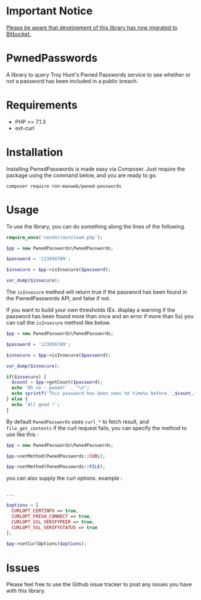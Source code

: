 # Important Notice
[Please be aware that development of this library has now migrated to Bitbucket.](https://bitbucket.org/liam-maxweb/pwned-passwords/src/master/)

# PwnedPasswords
A library to query Troy Hunt's Pwned Passwords service to see whether or not a password has been included in a public breach.

# Requirements

 - PHP >= 7.1.3
 - ext-curl

# Installation
Installing PwnedPasswords is made easy via Composer. Just require the package using the command below, and you are ready to go.

    composer require ron-maxweb/pwned-passwords
    
# Usage
To use the library, you can do something along the lines of the following.
```php
require_once('vendor/autoload.php');

$pp = new PwnedPasswords\PwnedPasswords;

$password = '123456789';

$insecure = $pp->isInsecure($password);

var_dump($insecure);
```
The `isInsecure` method will return true if the password has been found in the PwnedPasswords API, and false if not.

If you want to build your own thresholds (Ex. display a warning if the password has been found more than once and an error if more than 5x) you can call the `isInsecure` method like below.
```php
$pp = new PwnedPasswords\PwnedPasswords;

$password = '123456789';

$insecure = $pp->isInsecure($password);

var_dump($insecure);

if($insecure) {
  $count = $pp->getCount($password);
  echo 'Oh no — pwned!' . "\n";
  echo sprintf('This password has been seen %d time%s before.',$count,($count > 1 ? 's' : ''));
} else {
  echo 'All good !';
}
```

By default `PwnedPasswords` uses `curl_*` to fetch result, and `file_get_contents` if the curl request fails, you can specify  the method to use like this : 

```php
$pp = new PwnedPasswords\PwnedPasswords; 

$pp->setMethod(PwnedPasswords::CURL); 

$pp->setMethod(PwnedPasswords::FILE); 
```
you can also supply the curl options.
example : 

```php

...

$options = [
  CURLOPT_CERTINFO => true,
  CURLOPT_FRESH_CONNECT => true,
  CURLOPT_SSL_VERIFYPEER => true,
  CURLOPT_SSL_VERIFYSTATUS => true
];

$pp->setCurlOptions($options);

```
# Issues
Please feel free to use the Github issue tracker to post any issues you have with this library.
